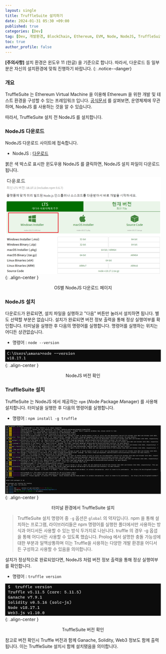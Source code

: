 ```yaml
---
layout: single
title: TruffleSuite 설치하기
date: 2024-01-31 05:30 +09:00
published: true
categories: [Dev]
tag: [Dev, 개발환경, BlockChain, Ethereum, EVM, Node, NodeJS, TruffleSuite, Truffle]
toc: true
author_profile: false
---
```


**[주의사항]** 
설치 환경은 윈도우 11 (한글) 을 기준으로 합니다. 따라서, 다운로드 등 일부분은 자신의 설치환경에 맞춰 진행하기 바랍니다.
{: .notice--danger} 

### 개요

TruffleSuite 는 Ethereum Virtual Machine 을 이용해 Ethereum 을 위한 개발 및 테스트 환경을 구성할 수 있는 프레임워크 입니다. 
[공식문서](https://trufflesuite.com/docs/truffle/how-to/install/) 를 살펴보면, 운영체제에 무관하며, NodeJS 를 사용하는 것을 알 수 있습니다. 

따라서, TruffleSuite 설치 전 NodeJS 를 설치합니다. 

### NodeJS 다운로드

NodeJS 다운로드 사이트에 접속합니다. 

- NodeJS : [다운로드](https://nodejs.org/ko/download)

붉은 색 박스로 표시한 윈도우용 NodeJS 를 클릭하면, NodeJS 설치 파일이 다운로드 됩니다. 

![NodeJS 다운로드](/assets/images/2024-01-31-nodejs_download.png){: .align-center }
<p style="text-align: center;">OS별 NodeJS 다운로드 페이지</p>

### NodeJS 설치

다운로드가 완료되면, 설치 파일을 실행하고 "다음" 버튼만 눌러서 설치하면 됩니다. 별도 선택할 부분은 없습니다. 
설치가 완료되면 버전 정보 출력을 통해 정상 실행여부를 확인합니다. 터미널을 실행한 후 다음의 명령어를 실행합니다. 명령어를 실행하는 위치는 어디든 상관없습니다. 

- 명령어 : ```node --version```

![NodeJS 설치](/assets/images/2024-01-31-nodejs_install.png){: .align-center }
<p style="text-align: center;">NodeJS 버전 확인</p>

### TruffleSuite 설치

TruffleSuite 는 NodeJS 에서 제공하는 `npm` (*N*ode *P*ackage *M*anager) 를 사용해 설치합니다. 터미널을 실행한 후 다음의 명령어를 실행합니다. 

- 명령어 : ```npm install -g truffle```

![Truffle 설치](/assets/images/2024-01-31-truffle_install.png){: .align-center }
<p style="text-align: center;">터미널 환경에서 TruffleSuite 설치</p>

> TruffleSuite 설치 명령어 중 `-g` 옵션은 `global` 의 약자입니다. npm 을 통해 설치하는 프로그램, 라이브러리들은 npm 명령어를 실행한 폴더에서만 사용하는 방식과 어디서든 사용할 수 있는 방식 두가지로 나뉜니다. truffle 의 경우 -g 옵셥을 통해 어디서든 사용할 수 있도록 했습니다. Prolog 에서 설명한 충돌 가능성에 대한 부분과 일맥상통하며 이는 Truffle을 사용하는 다양한 개발 환경을 어디서든 구성하고 사용할 수 있음을 의미합니다. 

설치가 정상적으로 완료되었다면, NodeJS 처럼 버전 정보 출력을 통해 정상 실행여부를 확인합니다. 

- 명령어 : ```truffle version```

![Truffle 버전](/assets/images/2024-01-31-truffle_version.png){: .align-center }
<p style="text-align: center;">TruffleSuite 버전 확인</p>

참고로 버전 확인시 Truffle 버전과 함께 Ganache, Solidity, Web3  정보도 함께 출력됩니다. 이는 TruffleSuite 설치시 함께 설치됐음을 의미합니다. 






